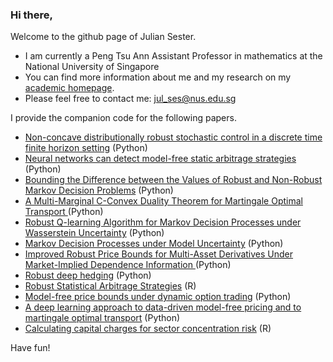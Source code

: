 ### Hi there,

Welcome to the github page of Julian Sester.

- I am currently a Peng Tsu Ann Assistant Professor in mathematics at the National University of Singapore
- You can  find more information about me and my research on my [academic homepage](https://sites.google.com/view/juliansester/home).
- Please feel free to contact me: jul_ses@nus.edu.sg 

I provide the companion code for the following papers.

- [Non-concave distributionally robust stochastic control in a discrete time finite horizon setting](https://github.com/juliansester/Robust-Hedging-Finite-Horizon) (Python)
- [Neural networks can detect model-free static arbitrage strategies ](https://github.com/juliansester/Deep-Arbitrage) (Python)
- [Bounding the Difference between the Values of Robust and Non-Robust Markov Decision Problems](https://github.com/juliansester/MDP_Bound) (Python)
- [A Multi-Marginal C-Convex Duality Theorem for Martingale Optimal Transport ](https://github.com/juliansester/C-Convex) (Python)
- [Robust Q-learning Algorithm for Markov Decision Processes under Wasserstein Uncertainty](https://github.com/juliansester/Wasserstein-Q-learning) (Python)
- [Markov Decision Processes under Model Uncertainty](https://github.com/juliansester/Robust-Portfolio-Optimization) (Python)
- [Improved Robust Price Bounds for Multi-Asset Derivatives Under Market-Implied Dependence Information ](https://github.com/juliansester/improved-dependence-pricing) (Python)
- [Robust deep hedging](https://github.com/juliansester/nga) (Python)
- [Robust Statistical Arbitrage Strategies](https://github.com/juliansester/statistical-arbitrage) (R)
- [Model-free price bounds under dynamic option trading](https://github.com/juliansester/dynamic_option_trading) (Python)
- [A deep learning approach to data-driven model-free pricing and to martingale optimal transport](https://github.com/juliansester/deep_model_free_pricing) (Python)
- [Calculating capital charges for sector concentration risk](https://github.com/juliansester/calculating_capital_charges) (R)

Have fun!





<!--
**juliansester/juliansester** is a ✨ _special_ ✨ repository because its `README.md` (this file) appears on your GitHub profile.

Here are some ideas to get you started:

- 🔭 I’m currently working on ...
- 🌱 I’m currently learning ...
- 👯 I’m looking to collaborate on ...
- 🤔 I’m looking for help with ...
- 💬 Ask me about ...

- 😄 Pronouns: ...
- ⚡ Fun fact: ...
-->
